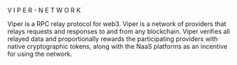 
V I P E R  -  N E T W O R K


Viper is a RPC relay protocol for web3.
Viper is a network of providers that relays requests and responses to and from any blockchain.
Viper verifies all relayed data and proportionally rewards the participating providers with native cryptographic tokens, along with the NaaS platforms as an incentive for using the network.